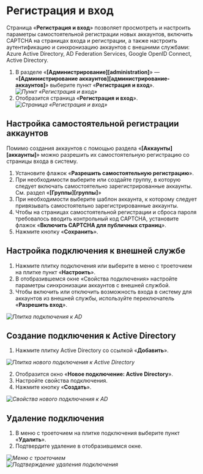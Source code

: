 # Регистрация и вход

Страница «**Регистрация и вход**» позволяет просмотреть и настроить параметры самостоятельной регистрации новых аккаунтов, включить CAPTCHA на страницах входа и регистрации, а также настроить аутентификацию и синхронизацию аккаунтов с внешними службами: Azure Active Directory, AD Federation Services, Google OpenID Connect, Active Directory.

1. В разделе «**[Администрирование][administration]**» — «**[Администрирование аккаунтов][администрирование-аккаунтов]**» выберите пункт «**Регистрация и вход**».
*![Пункт «Регистрация и вход»](registration_and_login_button.png)*
2. Отобразится страница «**Регистрация и вход**».
*![Страница «Регистрация и вход»](registration_and_login.png)*

## Настройка самостоятельной регистрации аккаунтов

Помимо создания аккаунтов с помощью раздела «**[Аккаунты][аккаунты]**» можно разрешить их самостоятельную регистрацию со страницы входа в систему.

1. Установите флажок «**Разрешить самостоятельную регистрацию**».
2. При необходимости выберите или создайте группу, в которую следует включать самостоятельно зарегистрированные аккаунты. См. раздел «**[Группы][группы]**»
3. При необходимости выберите шаблон аккаунта, к которому следует привязывать самостоятельно зарегистрированные аккаунты.
4. Чтобы на страницах самостоятельной регистрации и сброса пароля требовалось вводить контрольный код CAPTCHA, установите флажок «**Включить CAPTCHA для публичных страниц**».
5. Нажмите кнопку «**Сохранить**».

## Настройка подключения к внешней службе

1. Нажмите плитку подключения или выберите в меню с троеточием на плитке пункт «**Настроить**».
2. В отобразившемся окне «Свойства подключения» настройте параметры синхронизации аккаунтов с внешней службой.
3. Чтобы включить или отключить возможность входа в систему для аккаунтов из внешней службы, используйте переключатель «**Разрешить вход**».

*![Плитка подключения к AD](registration_and_login_connection_tile.png)*

## Создание подключения к Active Directory

1. Нажмите плитку Active Directory со ссылкой «**Добавить**».

*![Плитка нового подключения к Active Directory](registration_and_login_add_ad.png)*

2. Отобразится окно «**Новое подключение: Active Directory**».
3. Настройте свойства подключения.
4. Нажмите кнопку «**Создать**».

*![Свойства нового подключения к AD](registration_and_login_new_ad_connection.png)*

## Удаление подключения

1. В меню с троеточием на плитке подключения выберите пункт «**Удалить**».
2. Подтвердите удаление в отобразившемся окне.

*![Меню с троеточием](registration_and_login_connection_ellipsis_menu.png)*
</br>
*![Подтверждение удаления подключения](registration_and_login_delete_confirmation.png)*
